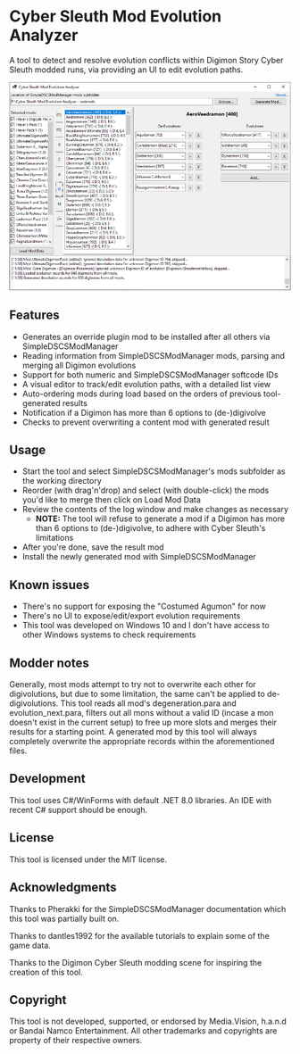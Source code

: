 # Cyber Sleuth Mod Evolution Analyzer

A tool to detect and resolve evolution conflicts within Digimon Story Cyber Sleuth modded runs, via providing an UI to edit evolution paths.

![screenshot](screenshot.png)

## Features

- Generates an override plugin mod to be installed after all others via SimpleDSCSModManager
- Reading information from SimpleDSCSModManager mods, parsing and merging all Digimon evolutions
- Support for both numeric and SimpleDSCSModManager softcode IDs
- A visual editor to track/edit evolution paths, with a detailed list view
- Auto-ordering mods during load based on the orders of previous tool-generated results
- Notification if a Digimon has more than 6 options to (de-)digivolve
- Checks to prevent overwriting a content mod with generated result

## Usage

- Start the tool and select SimpleDSCSModManager's mods subfolder as the working directory
- Reorder (with drag'n'drop) and select (with double-click) the mods you'd like to merge then click on Load Mod Data
- Review the contents of the log window and make changes as necessary
  - **NOTE:** The tool will refuse to generate a mod if a Digimon has more than 6 options to (de-)digivolve, to adhere with Cyber Sleuth's limitations
- After you're done, save the result mod
- Install the newly generated mod with SimpleDSCSModManager

## Known issues

- There's no support for exposing the "Costumed Agumon" for now
- There's no UI to expose/edit/export evolution requirements
- This tool was developed on Windows 10 and I don't have access to other Windows systems to check requirements

## Modder notes

Generally, most mods attempt to try not to overwrite each other for digivolutions, but due to some limitation, the same can't be applied to de-digivolutions. This tool reads all mod's degeneration.para and evolution_next.para, filters out all mons without a valid ID (incase a mon doesn't exist in the current setup) to free up more slots and merges their results for a starting point. A generated mod by this tool will always completely overwrite the appropriate records within the aforementioned files.

## Development

This tool uses C#/WinForms with default .NET 8.0 libraries. An IDE with recent C# support should be enough.

## License

This tool is licensed under the MIT license.

## Acknowledgments

Thanks to Pherakki for the SimpleDSCSModManager documentation which this tool was partially built on.

Thanks to dantles1992 for the available tutorials to explain some of the game data.

Thanks to the Digimon Cyber Sleuth modding scene for inspiring the creation of this tool.

## Copyright

This tool is not developed, supported, or endorsed by Media.Vision, h.a.n.d or Bandai Namco Entertainment. All other trademarks and copyrights are property of their respective owners.
